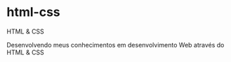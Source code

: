 # html-css
 HTML & CSS

Desenvolvendo meus conhecimentos  em desenvolvimento Web através do HTML & CSS
